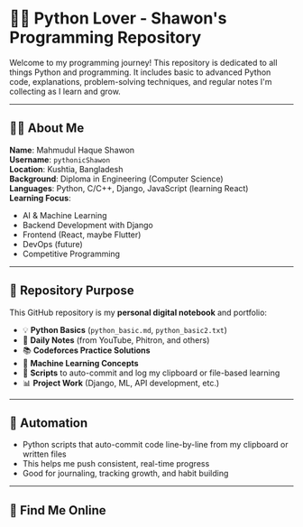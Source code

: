 # 👨‍💻 Python Lover - Shawon's Programming Repository

Welcome to my programming journey! This repository is dedicated to all things Python and programming. It includes basic to advanced Python code, explanations, problem-solving techniques, and regular notes I'm collecting as I learn and grow.

---

## 🧑‍💻 About Me

**Name**: Mahmudul Haque Shawon  
**Username**: `pythonicShawon`  
**Location**: Kushtia, Bangladesh  
**Background**: Diploma in Engineering (Computer Science)  
**Languages**: Python, C/C++, Django, JavaScript (learning React)  
**Learning Focus**:
- AI & Machine Learning
- Backend Development with Django
- Frontend (React, maybe Flutter)
- DevOps (future)
- Competitive Programming

---

## 📂 Repository Purpose

This GitHub repository is my **personal digital notebook** and portfolio:

- 💡 **Python Basics** (`python_basic.md`, `python_basic2.txt`)
- 📄 **Daily Notes** (from YouTube, Phitron, and others)
- 📚 **Codeforces Practice Solutions**
- 🧠 **Machine Learning Concepts**
- 📌 **Scripts** to auto-commit and log my clipboard or file-based learning
- 📊 **Project Work** (Django, ML, API development, etc.)

---

## 🚀 Automation

- Python scripts that auto-commit code line-by-line from my clipboard or written files
- This helps me push consistent, real-time progress
- Good for journaling, tracking growth, and habit building

---

## 🔗 Find Me Online
